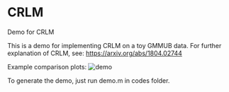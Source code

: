 # CRLM
Demo for CRLM

This is a demo for implementing CRLM on a toy GMMUB data. For further explanation of CRLM, see:
 https://arxiv.org/abs/1804.02744 
 
 
 Example comparison plots:
 ![demo](https://user-images.githubusercontent.com/33709389/52166833-6f19c380-26e0-11e9-8dd8-d9f3badb9149.png)
 
 To generate the demo, just run demo.m in codes folder.
